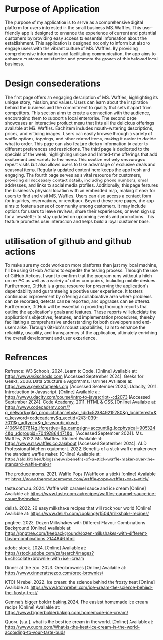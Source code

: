 # Purpose of Application 
The purpose of my application is to serve as a comprehensive digital platform for users interested in the small business MS. Waffles. This user-friendly app is designed to enhance the experience of current and potential customers by providing easy access to essential information about the establishment. This application is designed not only to inform but also to engage users with the vibrant culture of MS. Waffles. By providing comprehensive information and facilitating communication, the app aims to enhance customer satisfaction and promote the growth of this beloved local business.
# Design consederations
The first page offers an engaging description of MS. Waffles, highlighting its unique story, mission, and values. Users can learn about the inspiration behind the business and the commitment to quality that sets it apart from competitors. This section aims to create a connection with the audience, encouraging them to support a local enterprise. The second page showcases an interactive product menu that lists all the delicious offerings available at MS. Waffles. Each item includes mouth-watering descriptions, prices, and enticing images. Users can easily browse through a variety of waffle options, toppings, and other related items, making it easier to decide what to order. This page can also feature dietary information to cater to different preferences and restrictions. The third page is dedicated to the specials of the week, highlighting unique and limited-time offerings that add excitement and variety to the menu. This section not only encourages repeat visits but also allows users to take advantage of exclusive deals and seasonal items. Regularly updated content here keeps the app fresh and engaging. The fourth page serves as a vital resource for customers, providing all necessary contact details, including phone numbers, email addresses, and links to social media profiles. Additionally, this page features the business's physical location with an embedded map, making it easy for users to find and visit MS. Waffles. Users can also access a contact form for inquiries, reservations, or feedback. Beyond these core pages, the app aims to foster a sense of community among customers. It may include options for users to leave reviews, share their experiences, or even sign up for a newsletter to stay updated on upcoming events and promotions. This feature promotes user interaction and helps build a loyal customer base.
# utilisation of github and github actions
To make sure my code works on more platforms than just my local machine, I'll be using GitHub Actions to expedite the testing process. Through the use of GitHub Actions, I want to confirm that the program runs without a hitch on my PC as well as a variety of other computers, including mobile devices. Furthermore, GitHub is a great resource for preserving the application's dependability and guaranteeing a positive user experience. It fosters continuous improvement by offering a collaborative area where problems can be recorded, defects can be reported, and upgrades can be offered. Furthermore, GitHub will be essential in providing thorough reports that outline the application's goals and features. These reports will elucidate the application's objectives, features, and implementation procedures, thereby facilitating a comprehensive understanding for both developers and end-users alike. Through GitHub's robust capabilities, I aim to enhance the reliability, usability, and transparency of the application, ultimately enriching the overall development and user experience.
# Refrences
Refrence: W3 Schools, 2024. Learn to Code. [Online] 
  Available at: https://www.w3schools.com 
  [Accessed September 2024].
  Geeks for Geeks, 2008. Data Structure & Algorithms. [Online] 
  Available at: https://www.geeksforgeeks.org
  [Accessed September 2024].
  Udacity, 2011. Introduction to Javascript. [Online] 
  Available at: https://www.udacity.com/course/intro-to-javascript--cd2073
  [Accessed September 2024].
  Code Academy, 2011. HTML & CSS. [Online] 
  Available at: https://www.codecademy.com/?g_network=g&g_productchannel=&g_adid=528849219280&g_locinterest=&g_keyword=codecademy&g_acctid=243-039-7011&g_adtype=&g_keywordid=kwd-41065460761&g_ifcreative=&g_campaign=account&g_locphysical=9053244&g_adgroupid=70492864474&g_
  [Accessed September 2024].
  Ms. Waffles, 2022. Ms. Waffles. [Online] 
  Available at: https://www.mswaffles.co.za/about
  [Accessed September 2024].
  ALD Professional kitchen equipment. 2022. Benefits of a stick waffle maker over the standard waffle maker. [Online] Available at: https://ald.kitchen/blogs/news/benefits-of-a-stick-waffle-maker-over-the-standard-waffle-maker
  
 The produce moms. 2021. Waffle Pops (Waffle on a stick) [online] Available at: https://www.theproducemoms.com/waffle-pops-waffles-on-a-stick/
 
 taste.com.au. 2024. Waffle with caramel sauce and ice cream [Online] Available at: https://www.taste.com.au/recipes/waffles-caramel-sauce-ice-cream/bpbpxhec
 
 delish. 2022. 26 easy milkshake recipes that will rock your world [Online] Available at: https://www.delish.com/cooking/g1504/milkshake-recipes/
 
 pngtree. 2023. Dozen Milkshakes with Different Flavour Combinations Background [Online] Available at: https://pngtree.com/freebackground/dozen-milkshakes-with-different-flavor-combinations_3144846.html
 
 adobe stock. 2024. [Online] Available at: https://stock.adobe.com/za/search/images?k=chocolate+brownie+with+ice+cream
 
 Dinner at the zoo. 2023. Oreo brownies [Online] Available at: https://www.dinneratthezoo.com/oreo-brownies/
 
 KTCHN rebel. 2022. Ice cream: the science behind the frosty treat [Online] Available at: https://www.ktchnrebel.com/ice-cream-the-science-behind-the-frosty-treat/
 
 Gemma’s bigger bolder baking.2024. The easiest homemade ice cream recipe [Online] Available at: https://www.biggerbolderbaking.com/homemade-ice-cream/
 
 Quora. [s.a.]. what is the best ice cream in the world. [Online] Available at: https://www.quora.com/What-is-the-best-ice-cream-in-the-world-according-to-your-taste-buds
 
